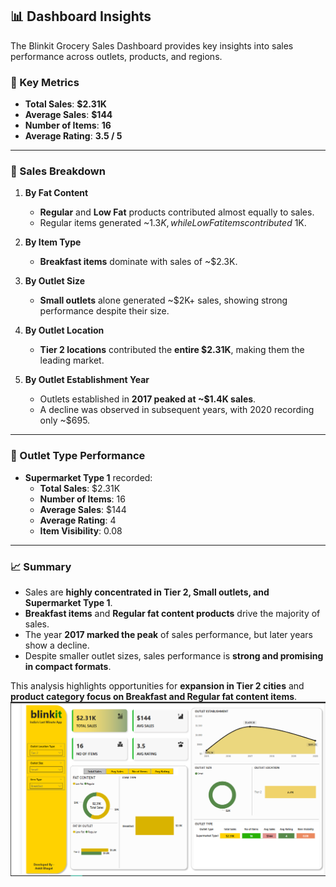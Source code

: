 ## 📊 Dashboard Insights

The Blinkit Grocery Sales Dashboard provides key insights into sales performance across outlets, products, and regions.  

### 🔹 Key Metrics
- **Total Sales**: **$2.31K**  
- **Average Sales**: **$144**  
- **Number of Items**: **16**  
- **Average Rating**: **3.5 / 5**

---

### 🔹 Sales Breakdown
1. **By Fat Content**
   - **Regular** and **Low Fat** products contributed almost equally to sales.  
   - Regular items generated ~$1.3K, while Low Fat items contributed ~$1K.

2. **By Item Type**
   - **Breakfast items** dominate with sales of ~$2.3K.  

3. **By Outlet Size**
   - **Small outlets** alone generated ~$2K+ sales, showing strong performance despite their size.  

4. **By Outlet Location**
   - **Tier 2 locations** contributed the **entire $2.31K**, making them the leading market.  

5. **By Outlet Establishment Year**
   - Outlets established in **2017 peaked at ~$1.4K sales**.  
   - A decline was observed in subsequent years, with 2020 recording only ~$695.  

---

### 🔹 Outlet Type Performance
- **Supermarket Type 1** recorded:
  - **Total Sales**: $2.31K  
  - **Number of Items**: 16  
  - **Average Sales**: $144  
  - **Average Rating**: 4  
  - **Item Visibility**: 0.08  

---

### 📈 Summary
- Sales are **highly concentrated in Tier 2, Small outlets, and Supermarket Type 1**.  
- **Breakfast items** and **Regular fat content products** drive the majority of sales.  
- The year **2017 marked the peak** of sales performance, but later years show a decline.  
- Despite smaller outlet sizes, sales performance is **strong and promising in compact formats**.  

This analysis highlights opportunities for **expansion in Tier 2 cities** and **product category focus on Breakfast and Regular fat content items**.
<img src='https://github.com/AnkitBhagat17/Blinkit-Grocery-Sales-Analysisi/blob/main/Screenshot%202025-05-26%20102415.png'></img>
